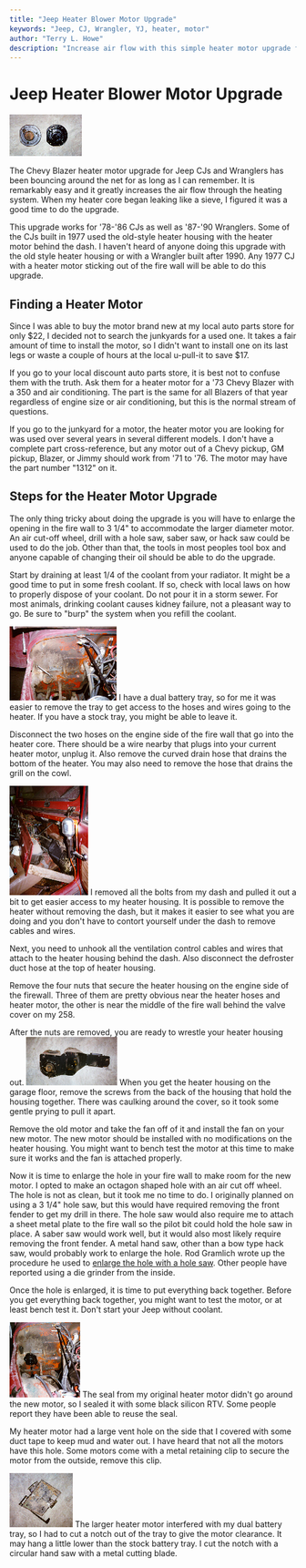 ```yaml
---
title: "Jeep Heater Blower Motor Upgrade"
keywords: "Jeep, CJ, Wrangler, YJ, heater, motor"
author: "Terry L. Howe"
description: "Increase air flow with this simple heater motor upgrade for CJs and Wranglers"
---
```

# Jeep Heater Blower Motor Upgrade

[![Old and New Heater Motors](../img/body/heat5_.jpg)](../img/body/heat5.jpg) 

The Chevy Blazer heater motor upgrade for Jeep CJs and Wranglers has been bouncing around the net for as long as I can remember. It is remarkably easy and it greatly increases the air flow through the heating system. When my heater core began leaking like a sieve, I figured it was a good time to do the upgrade. 

This upgrade works for '78-'86 CJs as well as '87-'90 Wranglers. Some of the CJs built in 1977 used the old-style heater housing with the heater motor behind the dash. I haven't heard of anyone doing this upgrade with the old style heater housing or with a Wrangler built after 1990. Any 1977 CJ with a heater motor sticking out of the fire wall will be able to do this upgrade. 

## Finding a Heater Motor

Since I was able to buy the motor brand new at my local auto parts store for only $22, I decided not to search the junkyards for a used one. It takes a fair amount of time to install the motor, so I didn't want to install one on its last legs or waste a couple of hours at the local u-pull-it to save $17.

If you go to your local discount auto parts store, it is best not to confuse them with the truth. Ask them for a heater motor for a '73 Chevy Blazer with a 350 and air conditioning. The part is the same for all Blazers of that year regardless of engine size or air conditioning, but this is the normal stream of questions.

If you go to the junkyard for a motor, the heater motor you are looking for was used over several years in several different models. I don't have a complete part cross-reference, but any motor out of a Chevy pickup, GM pickup, Blazer, or Jimmy should work from '71 to '76. The motor may have the part number "1312" on it.

## Steps for the Heater Motor Upgrade

The only thing tricky about doing the upgrade is you will have to enlarge the opening in the fire wall to 3 1/4" to accommodate the larger diameter motor. An air cut-off wheel, drill with a hole saw, saber saw, or hack saw could be used to do the job. Other than that, the tools in most peoples tool box and anyone capable of changing their oil should be able to do the upgrade. 

Start by draining at least 1/4 of the coolant from your radiator. It might be a good time to put in some fresh coolant. If so, check with local laws on how to properly dispose of your coolant. Do not pour it in a storm sewer. For most animals, drinking coolant causes kidney failure, not a pleasant way to go. Be sure to "burp" the system when you refill the coolant. 

[![Fire wall with battery tray removed](../img/body/heat1_.jpg)](../img/body/heat1.jpg) I have a dual battery tray, so for me it was easier to remove the tray to get access to the hoses and wires going to the heater. If you have a stock tray, you might be able to leave it. 

Disconnect the two hoses on the engine side of the fire wall that go into the heater core. There should be a wire nearby that plugs into your current heater motor, unplug it. Also remove the curved drain hose that drains the bottom of the heater. You may also need to remove the hose that drains the grill on the cowl. 

[![Dash pulled back](../img/body/heat3_.jpg)](../img/body/heat3.jpg) I removed all the bolts from my dash and pulled it out a bit to get easier access to my heater housing. It is possible to remove the heater without removing the dash, but it makes it easier to see what you are doing and you don't have to contort yourself under the dash to remove cables and wires. 

Next, you need to unhook all the ventilation control cables and wires that attach to the heater housing behind the dash. Also disconnect the defroster duct hose at the top of heater housing. 

Remove the four nuts that secure the heater housing on the engine side of the firewall. Three of them are pretty obvious near the heater hoses and heater motor, the other is near the middle of the fire wall behind the valve cover on my 258. 

After the nuts are removed, you are ready to wrestle your heater housing out. [![Heater housing](../img/body/heat4_.jpg)](../img/body/heat4.jpg) When you get the heater housing on the garage floor, remove the screws from the back of the housing that hold the housing together. There was caulking around the cover, so it took some gentle prying to pull it apart. 

Remove the old motor and take the fan off of it and install the fan on your new motor. The new motor should be installed with no modifications on the heater housing. You might want to bench test the motor at this time to make sure it works and the fan is attached properly. 

Now it is time to enlarge the hole in your fire wall to make room for the new motor. I opted to make an octagon shaped hole with an air cut off wheel. The hole is not as clean, but it took me no time to do. I originally planned on using a 3 1/4" hole saw, but this would have required removing the front fender to get my drill in there. The hole saw would also require me to attach a sheet metal plate to the fire wall so the pilot bit could hold the hole saw in place. A saber saw would work well, but it would also most likely require removing the front fender. A metal hand saw, other than a bow type hack saw, would probably work to enlarge the hole. Rod Gramlich wrote up the procedure he used to [enlarge the hole with a hole saw](/body/heatsup.md). Other people have reported using a die grinder from the inside. 

Once the hole is enlarged, it is time to put everything back together. Before you get everything back together, you might want to test the motor, or at least bench test it. Don't start your Jeep without coolant. 

[![New heater motor installed](../img/body/heat6_.jpg)](../img/body/heat6.jpg) The seal from my original heater motor didn't go around the new motor, so I sealed it with some black silicon RTV. Some people report they have been able to reuse the seal. 

My heater motor had a large vent hole on the side that I covered with some duct tape to keep mud and water out. I have heard that not all the motors have this hole. Some motors come with a metal retaining clip to secure the motor from the outside, remove this clip. 

[![Battery tray with notch](../img/body/heat2_.jpg)](../img/body/heat2.jpg) The larger heater motor interfered with my dual battery tray, so I had to cut a notch out of the tray to give the motor clearance. It may hang a little lower than the stock battery tray. I cut the notch with a circular hand saw with a metal cutting blade.